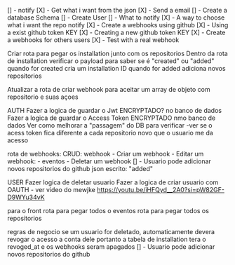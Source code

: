 [] - notify
[X] - Get what i want from the json
[X] - Send a email
[] - Create a database Schema
[] - Create User
[] - What to notify
[X] - A way to choose what i want the repo notify
[X] - Create a webhooks using github
[X] - Using a exist github token KEY
[X] - Creating a new github token KEY
[X] - Create a webhooks for others users
[X] - Test with a real webhook

Criar rota para pegar os installation junto com os repositorios
Dentro da rota de installation verificar o payload para saber se é "created" ou "added"
quando for created cria um installation ID
quando for added adiciona novos repositorios

Atualizar a rota de criar webhook para aceitar um array de objeto com repositorio e suas açoes

AUTH
Fazer a logica de guardar o Jwt ENCRYPTADO? no banco de dados
Fazer a logica de guardar o Access Token ENCRYPTADO nmo banco de dados
Ver como melhorar a "passagem" do DB para verificar
-ver se o acess token fica diferente a cada repositorio novo que o usuario
me da acesso

rota de webhooks:
CRUD: webhook - Criar um webhook - Editar um webhook: - eventos - Deletar um webhook
[] - Usuario pode adicionar novos repositorios do github
json escrito: "added"

USER
Fazer logica de deletar usuario
Fazer a logica de criar usuario com OAUTH - ver video do mewjke https://youtu.be/iHFQyd__2A0?si=pW82GF-D9WYu34vK

para o front
rota para pegar todos o eventos
rota para pegar todos os repositorios

regras de negocio
se um usuario for deletado, automaticamente devera revogar o acesso a conta dele portanto a tabela de installation tera o revoged_at e os webhooks seram apagados
[] - Usuario pode adicionar novos repositorios do github

